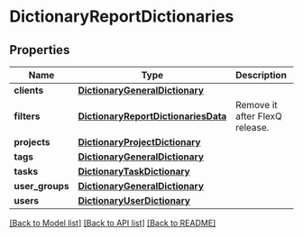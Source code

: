 # DictionaryReportDictionaries

## Properties

Name | Type | Description | Notes
------------ | ------------- | ------------- | -------------
**clients** | [**DictionaryGeneralDictionary**](DictionaryGeneralDictionary.md) |  | [optional] 
**filters** | [**DictionaryReportDictionariesData**](DictionaryReportDictionariesData.md) | Remove it after FlexQ release. | [optional] 
**projects** | [**DictionaryProjectDictionary**](DictionaryProjectDictionary.md) |  | [optional] 
**tags** | [**DictionaryGeneralDictionary**](DictionaryGeneralDictionary.md) |  | [optional] 
**tasks** | [**DictionaryTaskDictionary**](DictionaryTaskDictionary.md) |  | [optional] 
**user_groups** | [**DictionaryGeneralDictionary**](DictionaryGeneralDictionary.md) |  | [optional] 
**users** | [**DictionaryUserDictionary**](DictionaryUserDictionary.md) |  | [optional] 

[[Back to Model list]](../README.md#documentation-for-models) [[Back to API list]](../README.md#documentation-for-api-endpoints) [[Back to README]](../README.md)


